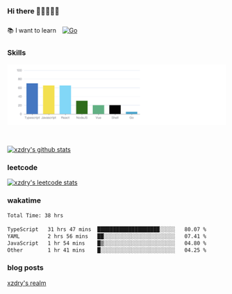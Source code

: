 ### Hi there 👋👋👋👋👋

 :books: I want to learn <a href="https://go.dev/" target="_blank"><img style="margin: 10px" src="https://profilinator.rishav.dev/skills-assets/go-original.svg" alt="Go" height="50" /></a>  

### Skills
![](img/2022-09-05-22-04-20.png)

<br />

[![xzdry's github stats](https://github-readme-stats.vercel.app/api?username=xzdry&count_private=true&show_icons=true&theme=vue)](https://github.com/xzdry)

### leetcode
[![xzdry's leetcode stats](https://leetcard.jacoblin.cool/xzdry-2?theme=light&font=Anek%20Kannada&site=cn)](https://leetcode.cn/u/xzdry-2/)

### wakatime
<!--START_SECTION:waka-->

```text
Total Time: 38 hrs

TypeScript   31 hrs 47 mins  ████████████████████░░░░░   80.07 %
YAML         2 hrs 56 mins   ██░░░░░░░░░░░░░░░░░░░░░░░   07.41 %
JavaScript   1 hr 54 mins    █▒░░░░░░░░░░░░░░░░░░░░░░░   04.80 %
Other        1 hr 41 mins    █░░░░░░░░░░░░░░░░░░░░░░░░   04.25 %
```

<!--END_SECTION:waka-->

### blog posts
[xzdry's realm](https://www.justdry.net/)
